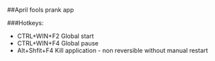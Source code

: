 ##April fools prank app

###Hotkeys:
- CTRL+WIN+F2 Global start
- CTRL+WIN+F4 Global pause
- Alt+Shfit+F4 Kill application - non reversible without manual restart
